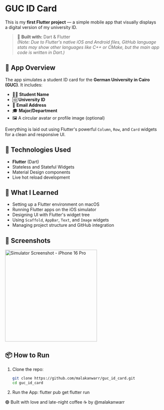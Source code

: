 # GUC ID Card

This is my **first Flutter project** — a simple mobile app that visually displays a digital version of my university ID.
> 🚀 **Built with:** Dart & Flutter  
> *(Note: Due to Flutter's native iOS and Android files, GitHub language stats may show other languages like C++ or CMake, but the main app code is written in Dart.)*


## 📱 App Overview

The app simulates a student ID card for the **German University in Cairo (GUC)**. It includes:

- 🧑‍🎓 **Student Name**
- 🆔 **University ID**
- 📧 **Email Address**
- 🎓 **Major/Department**
- 🖼️ A circular avatar or profile image (optional)

Everything is laid out using Flutter's powerful `Column`, `Row`, and `Card` widgets for a clean and responsive UI.

## 🚀 Technologies Used

- **Flutter** (Dart)
- Stateless and Stateful Widgets
- Material Design components
- Live hot reload development

## 🧠 What I Learned

- Setting up a Flutter environment on macOS
- Running Flutter apps on the iOS simulator
- Designing UI with Flutter's widget tree
- Using `Scaffold`, `AppBar`, `Text`, and `Image` widgets
- Managing project structure and GitHub integration

## 📸 Screenshots

<img src="https://github.com/user-attachments/assets/7b3aad00-2610-4519-93e7-0db8a586742c" alt="Simulator Screenshot - iPhone 16 Pro" width="300" />



## 📦 How to Run

1. Clone the repo:
   ```bash
   git clone https://github.com/malakanwarr/guc_id_card.git
   cd guc_id_card
2. Run the App:
   flutter pub get
   flutter run

🟢 Built with love and late-night coffee ☕ by @malakanwarr
